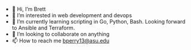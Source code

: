 - 👋 Hi, I’m Brett
- 👀 I’m interested in web development and devops
- 🌱 I’m currently learning scripting in Go, Python, Bash. Looking forward to Ansible and Terraform.
- 💞️ I’m looking to collaborate on anything
- 📫 How to reach me bperry13@asu.edu

<!---
bperry13/bperry13 is a ✨ special ✨ repository because its `README.md` (this file) appears on your GitHub profile.
You can click the Preview link to take a look at your changes.
--->
